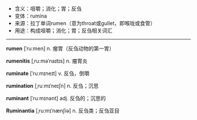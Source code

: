 - <span class="definition">含义：咀嚼；消化；胃；反刍</span>
- <span class="definition">变体：rumina</span>
- <span class="definition">来源：拉丁单词rumen（意为throat或gullet，即喉咙或食管）</span>
- <span class="definition">用途：构成咀嚼；消化；胃；反刍相关词汇</span>

---

<span class="vocabulary">**rumen**</span> [ˈruːmen] n. 瘤胃（反刍动物的第一胃）  

<span class="vocabulary">**rumenitis**</span> [ˌru:məˈnaɪtɪs] n. 瘤胃炎

<span class="vocabulary">**ruminate**</span> [ˈruːmɪneɪt] v. 反刍，倒嚼

<span class="vocabulary">**rumination**</span> [ˌruːmɪˈneɪʃn] n. 反刍；沉思

<span class="vocabulary">**ruminant**</span> [ˈruːmɪnənt] adj. 反刍的；沉思的

<span class="vocabulary">**Ruminantia**</span> [ˌru:mɪˈnænʃiə] n. 反刍类；反刍亚目

